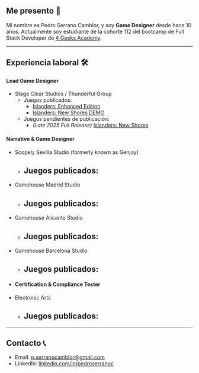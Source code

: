 ## Me presento 👋
Mi nombre es Pedro Serrano Camblor, y soy **Game Designer** desde hace 10 años. Actualmente soy estudiante de la cohorte 112 del bootcamp de Full Stack Developer de [4 Geeks Academy](https://4geeks.com/).



---

## Experiencia laboral 🛠️
#### Lead Game Designer
- Stage Clear Studios / Thunderful Group
  - Juegos publicados:
    - [Islanders: Enhanced Edition](https://store.steampowered.com/app/1046030/ISLANDERS/?l=spanish&curator_clanid=6859276)
    - [Islanders: New Shores DEMO](https://store.steampowered.com/app/3508630/ISLANDERS_New_Shores_Demo/?snr=1_7_7_240_150_1)
  - Juegos pendientes de publicación:
    - *(Late 2025 Full Release)* [Islanders: New Shores](https://store.steampowered.com/app/2368930/ISLANDERS_New_Shores/)
   
#### Narrative & Game Designer
- Scopely Sevilla Studio (formerly known as Genjoy)
  - Juegos publicados:
    - 
- Gamehouse Madrid Studio
  - Juegos publicados:
    - 
- Gamehouse Alicante Studio
  - Juegos publicados:
    - 
- Gamehouse Barcelona Studio
  - Juegos publicados:
    - 

- #### Certification & Compliance Tester
- Electronic Arts
  - Juegos publicados:
    - 


---

## Contacto 📞
- Email: p.serranocamblor@gmail.com
- LinkedIn: [linkedin.com/in/pedroserranoc](https://www.linkedin.com/in/pedroserranoc/)



<!--
**pedro-serrano-camblor/pedro-serrano-camblor** is a ✨ _special_ ✨ repository because its `README.md` (this file) appears on your GitHub profile.

Here are some ideas to get you started:

- 🔭 I’m currently working on ...
- 🌱 I’m currently learning ...
- 👯 I’m looking to collaborate on ...
- 🤔 I’m looking for help with ...
- 💬 Ask me about ...
- 📫 How to reach me: ...
- 😄 Pronouns: ...
- ⚡ Fun fact: ...
-->

